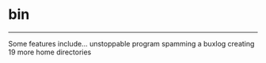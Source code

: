# bin
----
Some features include...
unstoppable program
spamming a buxlog
creating 19 more home directories
